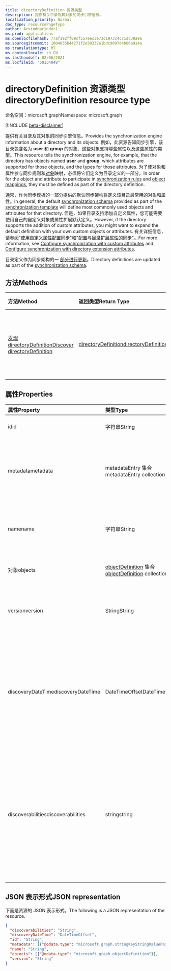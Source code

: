 ```yaml
---
title: directoryDefinition 资源类型
description: 提供有关目录及其对象的同步引擎信息。
localization_priority: Normal
doc_type: resourcePageType
author: ArvindHarinder1
ms.prod: applications
ms.openlocfilehash: 77af192ff09cf557eec3e73c1973c4c71dc39a96
ms.sourcegitcommit: 1004835b44271f2e50332a1bdc9097d4b06a914a
ms.translationtype: MT
ms.contentlocale: zh-CN
ms.lasthandoff: 02/06/2021
ms.locfileid: "50134048"
---
```

# <a name="directorydefinition-resource-type"></a><span data-ttu-id="2eec3-103">directoryDefinition 资源类型</span><span class="sxs-lookup"><span data-stu-id="2eec3-103">directoryDefinition resource type</span></span>

<span data-ttu-id="2eec3-104">命名空间：microsoft.graph</span><span class="sxs-lookup"><span data-stu-id="2eec3-104">Namespace: microsoft.graph</span></span>

[!INCLUDE [beta-disclaimer](../../includes/beta-disclaimer.md)]

<span data-ttu-id="2eec3-105">提供有关目录及其对象的同步引擎信息。</span><span class="sxs-lookup"><span data-stu-id="2eec3-105">Provides the synchronization engine information about a directory and its objects.</span></span> <span data-ttu-id="2eec3-106">例如，此资源告知同步引擎，该目录包含名为 **user** 和 **group** 的对象、这些对象支持哪些属性以及这些属性的类型。</span><span class="sxs-lookup"><span data-stu-id="2eec3-106">This resource tells the synchronization engine, for example, that the directory has objects named **user** and **group**, which attributes are supported for those objects, and the types for those attributes.</span></span> <span data-ttu-id="2eec3-107">为了使对象和属性参与同步规则和[对象](synchronization-objectmapping.md)映射，[](synchronization-synchronizationrule.md)必须将它们定义为目录定义的一部分。</span><span class="sxs-lookup"><span data-stu-id="2eec3-107">In order for the object and attribute to participate in [synchronization rules](synchronization-synchronizationrule.md) and [object mappings](synchronization-objectmapping.md), they must be defined as part of the directory definition.</span></span>

<span data-ttu-id="2eec3-108">通常，作为同步模板[](synchronization-synchronizationschema.md)的一部分提供的默认同步架构[](synchronization-synchronizationtemplate.md)将定义该目录最常用的对象和属性。</span><span class="sxs-lookup"><span data-stu-id="2eec3-108">In general, the default [synchronization schema](synchronization-synchronizationschema.md) provided as part of the [synchronization template](synchronization-synchronizationtemplate.md) will define most commonly used objects and attributes for that directory.</span></span> <span data-ttu-id="2eec3-109">但是，如果目录支持添加自定义属性，您可能需要使用自己的自定义对象或属性扩展默认定义。</span><span class="sxs-lookup"><span data-stu-id="2eec3-109">However, if the directory supports the addition of custom attributes, you might want to expand the default definition with your own custom objects or attributes.</span></span> <span data-ttu-id="2eec3-110">有关详细信息，请参阅"[使用自定义属性配置同步"和](synchronization-configure-with-custom-target-attributes.md)"[配置与目录扩展属性的同步"。](synchronization-configure-with-directory-extension-attributes.md)</span><span class="sxs-lookup"><span data-stu-id="2eec3-110">For more information, see [Configure synchronization with custom attributes](synchronization-configure-with-custom-target-attributes.md) and [Configure synchronization with directory extension attributes](synchronization-configure-with-directory-extension-attributes.md).</span></span>

<span data-ttu-id="2eec3-111">目录定义作为同步架构的一 [部分进行更新](synchronization-synchronizationschema.md)。</span><span class="sxs-lookup"><span data-stu-id="2eec3-111">Directory definitions are updated as part of the [synchronization schema](synchronization-synchronizationschema.md).</span></span>

## <a name="methods"></a><span data-ttu-id="2eec3-112">方法</span><span class="sxs-lookup"><span data-stu-id="2eec3-112">Methods</span></span>

| <span data-ttu-id="2eec3-113">方法</span><span class="sxs-lookup"><span data-stu-id="2eec3-113">Method</span></span>       | <span data-ttu-id="2eec3-114">返回类型</span><span class="sxs-lookup"><span data-stu-id="2eec3-114">Return Type</span></span>  |<span data-ttu-id="2eec3-115">说明</span><span class="sxs-lookup"><span data-stu-id="2eec3-115">Description</span></span>|
|:---------------|:--------|:----------|
|[<span data-ttu-id="2eec3-116">发现 directoryDefinition</span><span class="sxs-lookup"><span data-stu-id="2eec3-116">Discover directoryDefinition</span></span>](../api/directorydefinition-discover.md) | [<span data-ttu-id="2eec3-117">directoryDefinition</span><span class="sxs-lookup"><span data-stu-id="2eec3-117">directoryDefinition</span></span>](synchronization-directorydefinition.md) |<span data-ttu-id="2eec3-118">发现目录的架构和支持的属性。</span><span class="sxs-lookup"><span data-stu-id="2eec3-118">Discover the schema and supported properties of the directory.</span></span>|

## <a name="properties"></a><span data-ttu-id="2eec3-119">属性</span><span class="sxs-lookup"><span data-stu-id="2eec3-119">Properties</span></span>

| <span data-ttu-id="2eec3-120">属性</span><span class="sxs-lookup"><span data-stu-id="2eec3-120">Property</span></span>      | <span data-ttu-id="2eec3-121">类型</span><span class="sxs-lookup"><span data-stu-id="2eec3-121">Type</span></span>      | <span data-ttu-id="2eec3-122">说明</span><span class="sxs-lookup"><span data-stu-id="2eec3-122">Description</span></span>    |
|:--------------|:----------|:---------------|
|<span data-ttu-id="2eec3-123">id</span><span class="sxs-lookup"><span data-stu-id="2eec3-123">id</span></span>           |<span data-ttu-id="2eec3-124">字符串</span><span class="sxs-lookup"><span data-stu-id="2eec3-124">String</span></span>     |<span data-ttu-id="2eec3-125">目录标识符。</span><span class="sxs-lookup"><span data-stu-id="2eec3-125">Directory identifier.</span></span> <span data-ttu-id="2eec3-126">不可为 null。</span><span class="sxs-lookup"><span data-stu-id="2eec3-126">Not nullable.</span></span>|
|<span data-ttu-id="2eec3-127">metadata</span><span class="sxs-lookup"><span data-stu-id="2eec3-127">metadata</span></span>       |<span data-ttu-id="2eec3-128">metadataEntry 集合</span><span class="sxs-lookup"><span data-stu-id="2eec3-128">metadataEntry collection</span></span>    |<span data-ttu-id="2eec3-129">其他扩展属性。</span><span class="sxs-lookup"><span data-stu-id="2eec3-129">Additional extension properties.</span></span> <span data-ttu-id="2eec3-130">除非明确提到，否则不应更改元数据值。</span><span class="sxs-lookup"><span data-stu-id="2eec3-130">Unless mentioned explicitly, metadata values should not be changed.</span></span>|
|<span data-ttu-id="2eec3-131">name</span><span class="sxs-lookup"><span data-stu-id="2eec3-131">name</span></span>           |<span data-ttu-id="2eec3-132">字符串</span><span class="sxs-lookup"><span data-stu-id="2eec3-132">String</span></span>     |<span data-ttu-id="2eec3-133">目录的名称。</span><span class="sxs-lookup"><span data-stu-id="2eec3-133">Name of the directory.</span></span> <span data-ttu-id="2eec3-134">在同步架构中 [必须是唯一的](synchronization-synchronizationschema.md)。</span><span class="sxs-lookup"><span data-stu-id="2eec3-134">Must be unique within the [synchronization schema](synchronization-synchronizationschema.md).</span></span> <span data-ttu-id="2eec3-135">不可为 null。</span><span class="sxs-lookup"><span data-stu-id="2eec3-135">Not nullable.</span></span>|
|<span data-ttu-id="2eec3-136">对象</span><span class="sxs-lookup"><span data-stu-id="2eec3-136">objects</span></span>        |<span data-ttu-id="2eec3-137">[objectDefinition](synchronization-objectdefinition.md) 集合</span><span class="sxs-lookup"><span data-stu-id="2eec3-137">[objectDefinition](synchronization-objectdefinition.md) collection</span></span>    |<span data-ttu-id="2eec3-138">目录支持的对象的集合。</span><span class="sxs-lookup"><span data-stu-id="2eec3-138">Collection of objects supported by the directory.</span></span>|
|<span data-ttu-id="2eec3-139">version</span><span class="sxs-lookup"><span data-stu-id="2eec3-139">version</span></span>|<span data-ttu-id="2eec3-140">String</span><span class="sxs-lookup"><span data-stu-id="2eec3-140">String</span></span>|<span data-ttu-id="2eec3-141">指示发现的版本的只读值。</span><span class="sxs-lookup"><span data-stu-id="2eec3-141">Read only value that indicates version discovered.</span></span> <span data-ttu-id="2eec3-142">如果尚未发现，则为空。</span><span class="sxs-lookup"><span data-stu-id="2eec3-142">Null if discovery has not yet occurred.</span></span>|
|<span data-ttu-id="2eec3-143">discoveryDateTime</span><span class="sxs-lookup"><span data-stu-id="2eec3-143">discoveryDateTime</span></span>|<span data-ttu-id="2eec3-144">DateTimeOffset</span><span class="sxs-lookup"><span data-stu-id="2eec3-144">DateTimeOffset</span></span>| <span data-ttu-id="2eec3-145">表示使用 ISO 8601 格式的发现日期和时间，并且始终采用 UTC 时间。</span><span class="sxs-lookup"><span data-stu-id="2eec3-145">Represents the discovery date and time using ISO 8601 format and is always in UTC time.</span></span> <span data-ttu-id="2eec3-146">例如，2014 年 1 月 1 日午夜 UTC 如下所示：`'2014-01-01T00:00:00Z'`</span><span class="sxs-lookup"><span data-stu-id="2eec3-146">For example, midnight UTC on Jan 1, 2014 would look like this: `'2014-01-01T00:00:00Z'`</span></span>|
|<span data-ttu-id="2eec3-147">discoverabilities</span><span class="sxs-lookup"><span data-stu-id="2eec3-147">discoverabilities</span></span>|<span data-ttu-id="2eec3-148">string</span><span class="sxs-lookup"><span data-stu-id="2eec3-148">string</span></span>| <span data-ttu-id="2eec3-149">只读值，指示应用支持哪种类型的发现。</span><span class="sxs-lookup"><span data-stu-id="2eec3-149">Read only value indicating what type of discovery the app supports.</span></span> <span data-ttu-id="2eec3-150">可取值为：`AttributeDataTypes`、`AttributeNames`、`AttributeReadOnly`、`None`、`ReferenceAttributes`、`UnknownFutureValue`。</span><span class="sxs-lookup"><span data-stu-id="2eec3-150">Possible values are: `AttributeDataTypes`, `AttributeNames`, `AttributeReadOnly`, `None`, `ReferenceAttributes`, `UnknownFutureValue`.</span></span>| 

## <a name="json-representation"></a><span data-ttu-id="2eec3-151">JSON 表示形式</span><span class="sxs-lookup"><span data-stu-id="2eec3-151">JSON representation</span></span>

<span data-ttu-id="2eec3-152">下面是资源的 JSON 表示形式。</span><span class="sxs-lookup"><span data-stu-id="2eec3-152">The following is a JSON representation of the resource.</span></span>

<!-- {
  "blockType": "resource",
  "optionalProperties": [

  ],
  "@odata.type": "microsoft.graph.directoryDefinition"
}-->

```json
{
  "discoverabilities": "String",
  "discoveryDateTime": "DateTimeOffset",
  "id": "String",
  "metadata": [{"@odata.type": "microsoft.graph.stringKeyStringValuePair"}],
  "name": "String",
  "objects": [{"@odata.type": "microsoft.graph.objectDefinition"}],
  "version": "String"
}

```

<!-- uuid: 8fcb5dbc-d5aa-4681-8e31-b001d5168d79
2015-10-25 14:57:30 UTC -->
<!--
{
  "type": "#page.annotation",
  "description": "directoryDefinition resource",
  "keywords": "",
  "section": "documentation",
  "tocPath": "",
  "suppressions": []
}
-->


